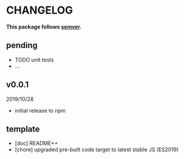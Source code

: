 # CHANGELOG
**This package follows [semver](https://semver.org/).**

## pending
* TODO unit tests
* ...

## v0.0.1
2019/10/28
* initial release to npm

## template
* [doc] README++
* [chore] upgraded pre-built code target to latest stable JS (ES2019)
